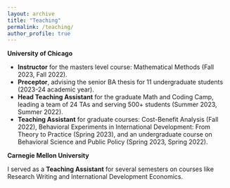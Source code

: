 ```yaml
---
layout: archive
title: "Teaching"
permalink: /teaching/
author_profile: true
---
```


**University of Chicago**
* **Instructor** for the masters level course: Mathematical Methods (Fall 2023, Fall 2022).
* **Preceptor**, advising the senior BA thesis for 11 undergraduate students (2023-24 academic year).
* **Head Teaching Assistant** for the graduate Math and Coding Camp, leading a team of 24 TAs and serving 500+ students (Summer 2023, Summer 2022).
* **Teaching Assistant** for graduate courses: Cost-Benefit Analysis (Fall 2022), Behavioral Experiments in International Development: From Theory to Practice (Spring 2023), and an undergraduate course on Behavioral Science and Public Policy (Spring 2023, Spring 2022).

**Carnegie Mellon University**  

I served as a **Teaching Assistant** for several semesters on courses like Research Writing and International Development Economics.
